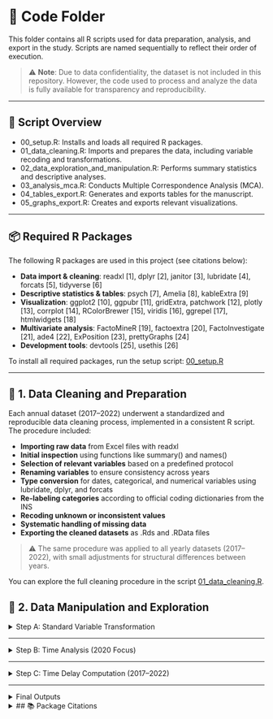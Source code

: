 # 📁 Code Folder

This folder contains all R scripts used for data preparation, analysis, and export in the study. Scripts are named sequentially to reflect their order of execution.

> ⚠️ **Note**: Due to data confidentiality, the dataset is not included in this repository. However, the code used to process and analyze the data is fully available for transparency and reproducibility.

---

## 🔧 Script Overview

- 00_setup.R: Installs and loads all required R packages.
- 01_data_cleaning.R: Imports and prepares the data, including variable recoding and transformations.
- 02_data_exploration_and_manipulation.R: Performs summary statistics and descriptive analyses.
- 03_analysis_mca.R: Conducts Multiple Correspondence Analysis (MCA).
- 04_tables_export.R: Generates and exports tables for the manuscript.
- 05_graphs_export.R: Creates and exports relevant visualizations.

---

## 📦 Required R Packages

The following R packages are used in this project (see citations below):

- **Data import & cleaning**: readxl [1], dplyr [2], janitor [3], lubridate [4], forcats [5], tidyverse [6]  
- **Descriptive statistics & tables**: psych [7], Amelia [8], kableExtra [9]  
- **Visualization**: ggplot2 [10], ggpubr [11], gridExtra, patchwork [12], plotly [13], corrplot [14], RColorBrewer [15], viridis [16], ggrepel [17], htmlwidgets [18]  
- **Multivariate analysis**: FactoMineR [19], factoextra [20], FactoInvestigate [21], ade4 [22], ExPosition [23], prettyGraphs [24]  
- **Development tools**: devtools [25], usethis [26]  

To install all required packages, run the setup script: [00_setup.R](./code/00_setup.R)

---

## 🧹 1. Data Cleaning and Preparation

Each annual dataset (2017–2022) underwent a standardized and reproducible data cleaning process, implemented in a consistent R script. The procedure included:

- **Importing raw data** from Excel files with readxl
- **Initial inspection** using functions like summary() and names()
- **Selection of relevant variables** based on a predefined protocol
- **Renaming variables** to ensure consistency across years
- **Type conversion** for dates, categorical, and numerical variables using lubridate, dplyr, and forcats
- **Re-labeling categories** according to official coding dictionaries from the INS
- **Recoding unknown or inconsistent values**
- **Systematic handling of missing data**
- **Exporting the cleaned datasets** as .Rds and .RData files

> ⚠️ The same procedure was applied to all yearly datasets (2017–2022), with small adjustments for structural differences between years.

You can explore the full cleaning procedure in the script [01_data_cleaning.R](./code/01_data_cleaning.R).


## 🧮 2. Data Manipulation and Exploration

<details>
<summary>  Step A: Standard Variable Transformation</summary>

This script performs a standardized transformation and aggregation of variables for the 2017–2022 datasets. While the previous script (01_data_cleaning.R) focused on raw data cleaning and recoding based on the original dictionary, this step prepares the dataset for analysis through:


- **Temporal validation** of notification and event dates (fech.not, fech.hech)
- **Categorization of age** into meaningful age groups according to national health standards
- **Re-labeling and re-grouping** of:
  - Sociodemographic variables (e.g., sex, nationality, occupation)
  - Social security status
  - Ethnic background
  - Belonging to "vulnerable" or priority populations
  - Departmental origin (dep.ocu) into regional planning groups
- **Thematic groupings** of key variables:
  - Type of violence (tipo.viol)
  - Mechanism of aggression (mecanismo.cat)
  - Location of aggression (escena.cat)
  - Survivor activity (activi.cat)
  - Aggressor relationship (relacion)
- **Missing values handling** and creation of interpretable labels for statistical analysis
- **Creation of secondary variables** that simplify or condense granular data into analytic-friendly formats (e.g., ocup.cat, v.sexual.cat)

Cleaned and manipulated datasets are saved in .Rds format at the end of each script (e.g., vio.2017.b).

</details>

---

<details>
<summary>  Step B: Time Analysis (2020 Focus)</summary>

This component adds a temporal dimension to the 2020 dataset by distinguishing between pre-pandemic and pandemic periods:


- **Creation of binary classification variables**:
  - periodo.hecho: Based on the event date (fech.hech) — labeled as "Prepandemic" or "Pandemic"
  - periodo.not: Based on the notification date (fech.not) — same classification
- **Validation of these variables**: Checked for consistency and absence of missing values
- **Comparison of both period variables** to ensure overlap and alignment
- The 2020 dataset was then split into vio.2020.before and vio.2020.pandemic, and merged accordingly with previous and later years.

</details>

---

<details>
<summary>  Step C: Time Delay Computation (2017–2022)</summary>

For each year, the following steps were performed:


- Computation of the time difference (dif.dias) between the date of the event and the date of notification
- **Summary statistics**: min, max, mean, median, SD, range
- **Visualization**: Yearly histograms were created and saved in PNG and PDF formats to visualize the distribution of reporting delays
- Filtering of outliers:
  - Cases with **negative time differences** (possible date inconsistencies)
  - Cases with **delays over 30 days**, for further descriptive analysis

</details>

---

<details>
<summary> Final Outputs</summary>


- Yearly datasets enriched with the new variable dif.dias were saved as .Rds and .RData files (e.g., vio.2017.c, vio.2022.c)
- Combined histograms summarizing delay distributions were exported as:
  - histo.dif.dates.all.png
  - histo.dif.dates.all.pdf
- A new classification variable periodo was added to label all records as "Pandemic" or "Prepandemic"
- All datasets were **merged into a single unified dataset** (vio.todo) for full-period comparative analysis

> ✅ The same structure was applied to all yearly datasets (2017–2022) using similarly named scripts (e.g., 02_data_manipulation_2018.R) to ensure full reproducibility and consistency across years.

</details>




<details>
<summary>## 📚 Package Citations</summary>

[1] Wickham H, Romain F, Henry L, Müller K. *readxl: Read Excel Files.* https://CRAN.R-project.org/package=readxl  
[2] Wickham H, François R, Henry L, Müller K. *dplyr: A Grammar of Data Manipulation.* https://CRAN.R-project.org/package=dplyr  
[3] Firke S. *janitor: Simple Tools for Examining and Cleaning Dirty Data.* https://CRAN.R-project.org/package=janitor  
[4] Grolemund G, Wickham H (2011). *Dates and Times Made Easy with lubridate.* Journal of Statistical Software, 40(3), 1–25. https://www.jstatsoft.org/article/view/v040i03  
[5] Henry L, Wickham H. *forcats: Tools for Working with Categorical Variables (Factors).* https://CRAN.R-project.org/package=forcats  
[6] Wickham H, Averick M, Bryan J, et al. (2019). *Welcome to the tidyverse.* Journal of Open Source Software, 4(43), 1686. https://doi.org/10.21105/joss.01686  
[7] Revelle W. *psych: Procedures for Psychological, Psychometric, and Personality Research.* https://CRAN.R-project.org/package=psych  
[8] Honaker J, King G, Blackwell M (2011). *Amelia II: A Program for Missing Data.* Journal of Statistical Software, 45(7), 1–47. https://www.jstatsoft.org/article/view/v045i07  
[9] Zhu H. *kableExtra: Construct Complex Table with 'kable' and Pipe Syntax.* https://CRAN.R-project.org/package=kableExtra  
[10] Wickham H (2016). *ggplot2: Elegant Graphics for Data Analysis.* Springer. https://ggplot2.tidyverse.org  
[11] Kassambara A. *ggpubr: 'ggplot2' Based Publication Ready Plots.* https://CRAN.R-project.org/package=ggpubr  
[12] Wilke CO. *patchwork: The Composer of Plots.* https://CRAN.R-project.org/package=patchwork  
[13] Sievert C (2020). *Interactive Web-Based Data Visualization with R, plotly, and shiny.* Chapman and Hall/CRC. https://plotly-r.com  
[14] Wei T, Simko V. *corrplot: Visualization of a Correlation Matrix.* https://CRAN.R-project.org/package=corrplot  
[15] Neuwirth E. *RColorBrewer: ColorBrewer Palettes.* https://CRAN.R-project.org/package=RColorBrewer  
[16] Garnier S. *viridis: Colorblind-Friendly Color Maps for R.* https://CRAN.R-project.org/package=viridis  
[17] Slowikowski K. *ggrepel: Automatically Position Non-Overlapping Text Labels.* https://CRAN.R-project.org/package=ggrepel  
[18] Vaidyanathan R et al. *htmlwidgets: HTML Widgets for R.* https://CRAN.R-project.org/package=htmlwidgets  
[19] Husson F, Josse J, Le S, Mazet J. *FactoMineR: Multivariate Exploratory Data Analysis.* https://CRAN.R-project.org/package=FactoMineR  
[20] Kassambara A, Mundt F. *factoextra: Extract and Visualize Multivariate Results.* https://CRAN.R-project.org/package=factoextra  
[21] Husson F, Josse J, Pages J. *FactoInvestigate: Automatic Description of Factorial Analysis.* https://CRAN.R-project.org/package=FactoInvestigate  
[22] Dray S, Dufour A-B (2007). *The ade4 Package: Implementing the Duality Diagram.* Journal of Statistical Software, 22(4), 1–20. https://www.jstatsoft.org/article/view/v022i04  
[23] Beaton D, Dunlop A. *ExPosition: Exploratory Analysis with Positioning.* https://CRAN.R-project.org/package=ExPosition  
[24] Beaton D, Fatt C. *prettyGraphs: Pretty Graphs for Multivariate Analyses.* https://CRAN.R-project.org/package=prettyGraphs  
[25] Wickham H, Chang W. *devtools: Tools to Make Developing R Packages Easier.* https://CRAN.R-project.org/package=devtools  
[26] Wickham H, Bryan J. *usethis: Automate Package and Project Setup.* https://CRAN.R-project.org/package=usethis  
